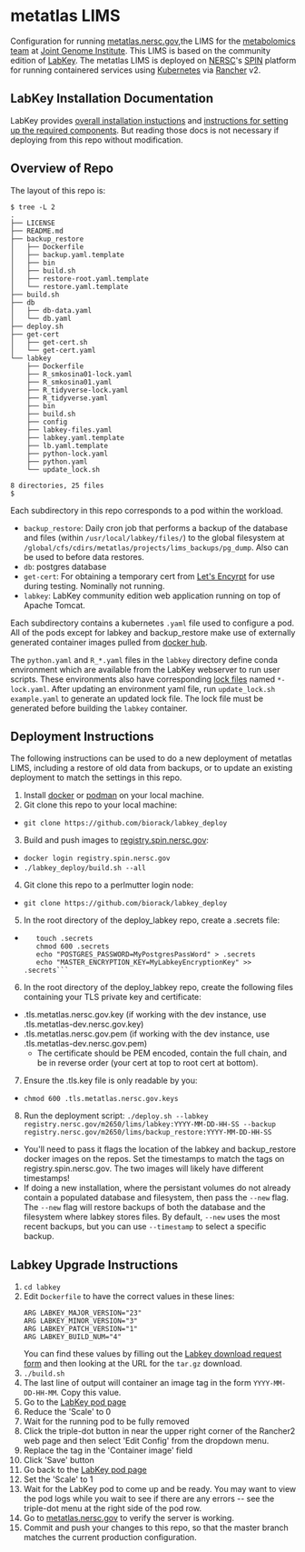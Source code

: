 # metatlas LIMS
Configuration for running [metatlas.nersc.gov](https://metatlas.nersc.gov/),the LIMS for the
[metabolomics team](https://jgi.doe.gov/our-science/science-programs/metabolomics-technology/)
at [Joint Genome Institute](https://www.jgi.doe.gov/). This LIMS is based on the community 
edition of [LabKey](https://www.labkey.org/). The metatlas LIMS is deployed on
[NERSC](http://www.nersc.gov/)'s [SPIN](https://www.nersc.gov/systems/spin/)
platform for running containered services using [Kubernetes](https://kubernetes.io/) via
[Rancher](https://rancher.com/products/rancher/) v2.

## LabKey Installation Documentation

LabKey provides [overall installation instuctions](https://www.labkey.org/Documentation/wiki-page.view?name=manualInstall) and [instructions for setting up the required components](https://www.labkey.org/Documentation/wiki-page.view?name=installComponents#folder). But reading those docs is not necessary if deploying from this repo without modification.

## Overview of Repo

The layout of this repo is:

```
$ tree -L 2
.
├── LICENSE
├── README.md
├── backup_restore
│   ├── Dockerfile
│   ├── backup.yaml.template
│   ├── bin
│   ├── build.sh
│   ├── restore-root.yaml.template
│   └── restore.yaml.template
├── build.sh
├── db
│   ├── db-data.yaml
│   └── db.yaml
├── deploy.sh
├── get-cert
│   ├── get-cert.sh
│   └── get-cert.yaml
└── labkey
    ├── Dockerfile
    ├── R_smkosina01-lock.yaml
    ├── R_smkosina01.yaml
    ├── R_tidyverse-lock.yaml
    ├── R_tidyverse.yaml
    ├── bin
    ├── build.sh
    ├── config
    ├── labkey-files.yaml
    ├── labkey.yaml.template
    ├── lb.yaml.template
    ├── python-lock.yaml
    ├── python.yaml
    └── update_lock.sh

8 directories, 25 files
$
```

Each subdirectory in this repo corresponds to a pod within the workload.
- `backup_restore`: Daily cron job that performs a backup of the database and
  files (within `/usr/local/labkey/files/`) to the global filesystem at
  `/global/cfs/cdirs/metatlas/projects/lims_backups/pg_dump`. Also can be
  used to before data restores.
- `db`: postgres database
- `get-cert`: For obtaining a temporary cert from
  [Let's Encyrpt](https://letsencrypt.org/) for use during testing.
  Nominally not running.
- `labkey`: LabKey community edition web application running on top of Apache
  Tomcat.

Each subdirectory contains a kubernetes `.yaml` file used to configure a pod.
All of the pods except for labkey and backup_restore make use of externally
generated container images pulled from [docker hub](https://www.dockerhub.com/). 

The `python.yaml` and `R_*.yaml` files in the `labkey` directory define conda
environment which are available from the LabKey webserver to run user scripts.
These environments also have corresponding
[lock files](https://github.com/conda/conda-lock) named `*-lock.yaml`. After
updating an environment yaml file, run `update_lock.sh example.yaml` to
generate an updated lock file. The lock file must be generated before building
the `labkey` container.

## Deployment Instructions

The following instructions can be used to do a new deployment of metatlas LIMS, including a restore of old data from backups, or to update an existing deployment to match the settings in this repo.

1. Install [docker](https://docs.docker.com/get-docker/) or [podman](https://podman.io/getting-started/installation) on your local machine.
2. Git clone this repo to your local machine:
  - `git clone https://github.com/biorack/labkey_deploy`
3. Build and push images to [registry.spin.nersc.gov](https://registry.spin.nersc.gov):
  - `docker login registry.spin.nersc.gov`
  - `./labkey_deploy/build.sh --all`
4. Git clone this repo to a perlmutter login node:
  - `git clone https://github.com/biorack/labkey_deploy`
5. In the root directory of the deploy_labkey repo, create a .secrets file:
  - ```cd labkey_deploy
       touch .secrets
       chmod 600 .secrets
       echo "POSTGRES_PASSWORD=MyPostgresPassWord" > .secrets
       echo "MASTER_ENCRYPTION_KEY=MyLabkeyEncryptionKey" >> .secrets```
6. In the root directory of the deploy_labkey repo, create the following files containing your TLS private key and certificate:
  - .tls.metatlas.nersc.gov.key  (if working with the dev instance, use .tls.metatlas-dev.nersc.gov.key)
  - .tls.metatlas.nersc.gov.pem  (if working with the dev instance, use .tls.metatlas-dev.nersc.gov.pem)
    - The certificate should be PEM encoded, contain the full chain, and be in reverse order (your cert at top to root cert at bottom).
7. Ensure the .tls.key file is only readable by you:
  - `chmod 600 .tls.metatlas.nersc.gov.keys`
8. Run the deployment script: `./deploy.sh --labkey registry.nersc.gov/m2650/lims/labkey:YYYY-MM-DD-HH-SS --backup registry.nersc.gov/m2650/lims/backup_restore:YYYY-MM-DD-HH-SS`
  - You'll need to pass it flags the location of the labkey and backup_restore docker images on the repos. Set the timestamps to match the tags on registry.spin.nersc.gov. The two images will likely have different timestamps!
  - If doing a new installation, where the persistant volumes do not already contain a populated database and filesystem, then pass the `--new` flag. The `--new` flag will restore backups of both the database and the filesystem where labkey stores files. By default, `--new` uses the most recent backups, but you can use `--timestamp` to select a specific backup. 

## Labkey Upgrade Instructions

1. `cd labkey`
1. Edit `Dockerfile` to have the correct values in these lines:
   ```
   ARG LABKEY_MAJOR_VERSION="23"
   ARG LABKEY_MINOR_VERSION="3"
   ARG LABKEY_PATCH_VERSION="1"
   ARG LABKEY_BUILD_NUM="4"
   ```
   You can find these values by filling out the [Labkey download
   request form](https://www.labkey.com/download-community-edition/)
   and then looking at the URL for the `tar.gz` download.
1. `./build.sh`
1. The last line of output will container an image tag in the form
   `YYYY-MM-DD-HH-MM`. Copy this value.
1. Go to the [LabKey pod page](
   https://rancher2.spin.nersc.gov/dashboard/c/c-tmq7p/explorer/apps.deployment/lims/labkey#pods)
1. Reduce the 'Scale' to 0
1. Wait for the running pod to be fully removed
1. Click the triple-dot button in near the upper right corner of the Rancher2
   web page and then select 'Edit Config' from the dropdown menu.
1. Replace the tag in the 'Container image' field
1. Click 'Save' button
1. Go back to the [LabKey pod page](
   https://rancher2.spin.nersc.gov/dashboard/c/c-tmq7p/explorer/apps.deployment/lims/labkey#pods)
1. Set the 'Scale' to 1
1. Wait for the LabKey pod to come up and be ready. You may want to view the
   pod logs while you wait to see if there are any errors -- see the
   triple-dot menu at the right side of the pod row.
1. Go to [metatlas.nersc.gov](https://metatlas.nersc.gov/) to verify the server is working.
1. Commit and push your changes to this repo, so that the master branch matches
   the current production configuration.
